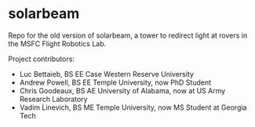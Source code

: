 solarbeam
=========

Repo for the old version of solarbeam, a tower to redirect light at rovers in the MSFC Flight Robotics Lab.

Project contributors:
<ul>
<li>Luc Bettaieb, BS EE Case Western Reserve University</li>
<li>Andrew Powell, BS EE Temple University, now PhD Student</li>
<li>Chris Goodeaux, BS AE University of Alabama, now at US Army Research Laboratory</li>
<li>Vadim Linevich, BS ME Temple University, now MS Student at Georgia Tech</li>
</ul>
